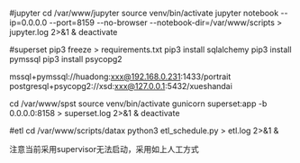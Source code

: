 #jupyter
cd /var/www/jupyter
source venv/bin/activate
jupyter notebook --ip=0.0.0.0 --port=8159 --no-browser --notebook-dir=/var/www/scripts > jupyter.log 2>&1 &
deactivate

#superset
pip3 freeze > requirements.txt
pip3 install sqlalchemy
pip3 install pymssql
pip3 install psycopg2

mssql+pymssql://huadong:xxx@192.168.0.231:1433/portrait
postgresql+psycopg2://xsd:xxx@127.0.0.1:5432/xueshandai

cd /var/www/spst
source venv/bin/activate
gunicorn superset:app -b 0.0.0.0:8158 > superset.log 2>&1 &
deactivate


#etl
cd /var/www/scripts/datax
python3 etl_schedule.py > etl.log 2>&1 &

注意当前采用supervisor无法启动，采用如上人工方式

